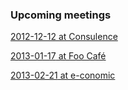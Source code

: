 <div class="upcoming-meetings">
	<h3>Upcoming meetings</h3>
	<p><a href="http://lanyrd.com/2012/copenhagenjs-december/"><time datetime="2012-12-12T19:00">2012-12-12</time> at Consulence</a></p>	
	<p><a href="http://lanyrd.com/2013/copenhagenjs-january/"><time datetime="2013-01-17T19:00">2013-01-17</time> at Foo Café</a></p>
	<p><a href="http://lanyrd.com/2013/copenhagenjs-february/"><time datetime="2013-02-21T19:00">2013-02-21</time> at e-conomic</a></p>	
</div>